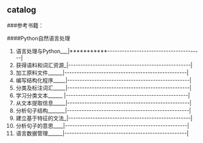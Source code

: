 catalog
----
###参考书籍：

####Python自然语言处理  

1. 语言处理与Python___|***********---------------------------------------| 
2. 获得语料和词汇资源_|--------------------------------------------------|  
3.  加工原料文件______|--------------------------------------------------|          
4. 编写结构化程序_____|--------------------------------------------------|          
5. 分类及标注词汇_____|--------------------------------------------------|   
6. 学习分类文本______ |--------------------------------------------------|   
7. 从文本提取信息_____|--------------------------------------------------|   
8. 分析句子结构_______|--------------------------------------------------|   
9. 建立基于特征的文法_|--------------------------------------------------|   
10. 分析句子的意思____|--------------------------------------------------|    
11. 语言数据管理______|--------------------------------------------------|    
